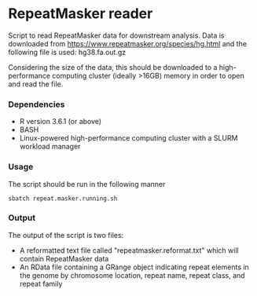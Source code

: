 # RepeatMasker reader
Script to read RepeatMasker data for downstream analysis. Data is downloaded from https://www.repeatmasker.org/species/hg.html and the following file is used: hg38.fa.out.gz

Considering the size of the data, this should be downloaded to a high-performance computing cluster (ideally >16GB) memory in order to open and read the file.

### Dependencies
* R version 3.6.1 (or above)
* BASH
* Linux-powered high-performance computing cluster with a SLURM workload manager

### Usage
The script should be run in the following manner
```
sbatch repeat.masker.running.sh
```

### Output
The output of the script is two files:
* A reformatted text file called "repeatmasker.reformat.txt" which will contain RepeatMasker data
* An RData file containing a GRange object indicating repeat elements in the genome by chromosome location, repeat name, repeat class, and repeat family
